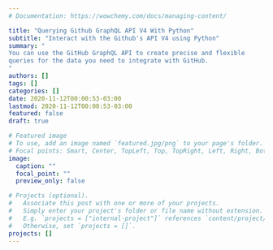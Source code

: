 ```yaml
---
# Documentation: https://wowchemy.com/docs/managing-content/

title: "Querying Github GraphQL API V4 With Python"
subtitle: "Interact with the Github's API V4 using Python"
summary: "
You can use the GitHub GraphQL API to create precise and flexible 
queries for the data you need to integrate with GitHub.
"
authors: []
tags: []
categories: []
date: 2020-11-12T00:00:53-03:00
lastmod: 2020-11-12T00:00:53-03:00
featured: false
draft: true

# Featured image
# To use, add an image named `featured.jpg/png` to your page's folder.
# Focal points: Smart, Center, TopLeft, Top, TopRight, Left, Right, BottomLeft, Bottom, BottomRight.
image:
  caption: ""
  focal_point: ""
  preview_only: false

# Projects (optional).
#   Associate this post with one or more of your projects.
#   Simply enter your project's folder or file name without extension.
#   E.g. `projects = ["internal-project"]` references `content/project/deep-learning/index.md`.
#   Otherwise, set `projects = []`.
projects: []
---
```

